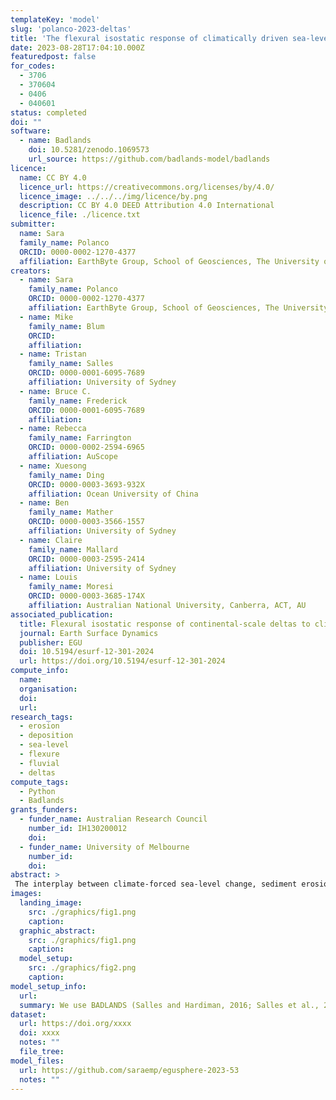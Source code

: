 ```yaml
---
templateKey: 'model'
slug: 'polanco-2023-deltas'
title: 'The flexural isostatic response of climatically driven sea-level changes  on continental-scale deltas'
date: 2023-08-28T17:04:10.000Z
featuredpost: false
for_codes:
  - 3706
  - 370604
  - 0406
  - 040601
status: completed
doi: ""
software:
  - name: Badlands
    doi: 10.5281/zenodo.1069573
    url_source: https://github.com/badlands-model/badlands
licence:
  name: CC BY 4.0
  licence_url: https://creativecommons.org/licenses/by/4.0/
  licence_image: ../../../img/licence/by.png
  description: CC BY 4.0 DEED Attribution 4.0 International
  licence_file: ./licence.txt
submitter:
  name: Sara
  family_name: Polanco
  ORCID: 0000-0002-1270-4377
  affiliation: EarthByte Group, School of Geosciences, The University of Sydney
creators:
  - name: Sara
    family_name: Polanco
    ORCID: 0000-0002-1270-4377
    affiliation: EarthByte Group, School of Geosciences, The University of Sydney
  - name: Mike
    family_name: Blum
    ORCID:
    affiliation:
  - name: Tristan
    family_name: Salles
    ORCID: 0000-0001-6095-7689
    affiliation: University of Sydney
  - name: Bruce C.
    family_name: Frederick
    ORCID: 0000-0001-6095-7689
    affiliation:
  - name: Rebecca
    family_name: Farrington
    ORCID: 0000-0002-2594-6965
    affiliation: AuScope
  - name: Xuesong
    family_name: Ding
    ORCID: 0000-0003-3693-932X
    affiliation: Ocean University of China
  - name: Ben
    family_name: Mather
    ORCID: 0000-0003-3566-1557
    affiliation: University of Sydney
  - name: Claire
    family_name: Mallard
    ORCID: 0000-0003-2595-2414
    affiliation: University of Sydney
  - name: Louis
    family_name: Moresi
    ORCID: 0000-0003-3685-174X
    affiliation: Australian National University, Canberra, ACT, AU
associated_publication:
  title: Flexural isostatic response of continental-scale deltas to climatically driven sea level changes
  journal: Earth Surface Dynamics
  publisher: EGU
  doi: 10.5194/esurf-12-301-2024
  url: https://doi.org/10.5194/esurf-12-301-2024
compute_info:
  name:
  organisation:
  doi:
  url:
research_tags:
  - erosion
  - deposition
  - sea-level
  - flexure
  - fluvial
  - deltas
compute_tags:
  - Python
  - Badlands
grants_funders:
  - funder_name: Australian Research Council
    number_id: IH130200012
    doi:
  - funder_name: University of Melbourne
    number_id:
    doi:
abstract: >
 The interplay between climate-forced sea-level change, sediment erosion and deposition, and flexural adjustments in deep time on passive margin deltas remains poorly understood. We performed a series of conceptual simulations to investigate flexural isostatic responses to high-frequency fluctuations in water and sediment load associated with climatically driven sea-level changes. We model a large drainage basin that discharges to a continental margin to generate a deltaic depocenter, then prescribe synthetic and climatic-driven sea-level curves of different frequencies to assess flexural response. Results show that flexural isostatic adjustments are bidirectional over 100-1000 kyr timescales and are in sync with the magnitude, frequency, and direction of sea-level fluctuations, and that isostatic adjustments play an important role in driving along-strike and cross-shelf river-mouth migration and sediment accumulation. Our findings demonstrate that climate-forced sea-level changes produce a feedback mechanism that results in self-sustaining creation of accommodation into which sediment is deposited and plays a major role in delta morphology and stratigraphic architecture.
images:
  landing_image:
    src: ./graphics/fig1.png
    caption:
  graphic_abstract:
    src: ./graphics/fig1.png
    caption:
  model_setup:
    src: ./graphics/fig2.png
    caption:
model_setup_info:
  url:
  summary: We use BADLANDS (Salles and Hardiman, 2016; Salles et al., 2018) to explore how the interplay between climate-forced sea-level change, erosion/deposition and flexural adjustments in deep time can impact the morphology, architecture and stratigraphic evolution of continental scale deltaic depocenters. BADLANDS links landscape and basin dynamics through simulation of erosion, landscape evolution, and sedimentation. The flexural isostatic response of changes in water and sediment load is calculated using a two-way coupling between BADLANDS and gFlex. The initial configuration of the modeling domain resembles the topography of a natural source-to-sink system with 3400 m elevation in the headwaters, a length of 4500 km, a downstream-decreasing fluvial channel slope, and successive inflections in gradient associated with the coastal-plain to continental shelf and shelf to slope transitions. S1). To ensure that our simulated drainage basin produces a point-source for sediment input to the marine domain we imposed a longitudinal topographic low in the middle of the model. The three-dimensional spatial mesh size and temporal resolution were chosen to adequately reproduce the first-order geomorphological and architectural evolution of deltaic systems. Details about boundary conditions and input parameters used in modeling simulations can be found in Table 1 of Polanco, et al., 2022, and the data repository.
dataset:
  url: https://doi.org/xxxx
  doi: xxxx
  notes: ""
  file_tree:
model_files:
  url: https://github.com/saraemp/egusphere-2023-53
  notes: ""
---
```

